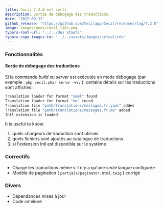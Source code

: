 ```yaml
---
title: Cecil 7.2.0 est sorti
description: Sortie de débogage des traductions.
date: '2022-09-12'
github_release: "https://github.com/Cecilapp/Cecil/releases/tag/7.2.0"
image: images/news/cecil-i18n.png
typora-root-url: "../../des atouts"
typora-copy-images-to: "../../assets/images/actualités"
---
```


### Fonctionnalités

#### Sortie de débogage des traductions

Si la commande *build* ou *server* est exécutée en mode débogage (par exemple : `php cecil.phar serve -vvv` ), certains détails sur les traductions sont affichés :

```bash
Translation loader for format "yaml" found
Translation loader for format "mo" found
Translation file "path/translations/messages.fr.yaml" added
Translation file "path/translations/messages.fr.mo" added
Intl extension is loaded
```

It is useful to know:

1. quels chargeurs de traduction sont utilisés
2. quels fichiers sont ajoutés au catalogue de traductions
3. si l'extension Intl est disponible sur le système

### Correctifs

- Charge les traductions même s'il n'y a qu'une seule langue configurée
- Modèle de pagination ( `partials/paginator.html.twig` ) corrigé

### Divers

- Dépendances mises à jour
- Code amélioré
